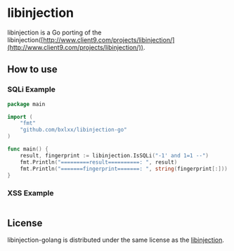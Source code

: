# libinjection
libinjection is a Go porting of the libinjection([http://www.client9.com/projects/libinjection/](http://www.client9.com/projects/libinjection/)).

## How to use
### SQLi Example
```go
package main

import (
    "fmt"
    "github.com/bxlxx/libinjection-go"
)

func main() {
    result, fingerprint := libinjection.IsSQLi("-1' and 1=1 --")
    fmt.Println("=========result==========: ", result)
    fmt.Println("=======fingerprint=======: ", string(fingerprint[:]))
}
```

### XSS Example
```go

```

## License
libinjection-golang is distributed under the same license as the [libinjection](http://www.client9.com/projects/libinjection/).